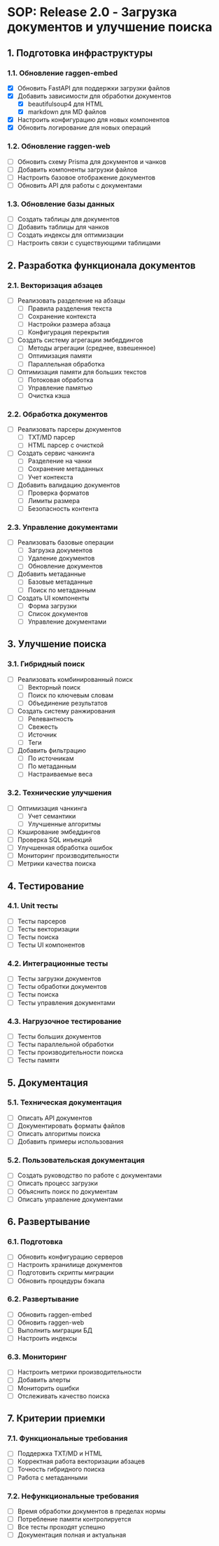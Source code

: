 # SOP: Release 2.0 - Загрузка документов и улучшение поиска

## 1. Подготовка инфраструктуры

### 1.1. Обновление raggen-embed
- [x] Обновить FastAPI для поддержки загрузки файлов
- [x] Добавить зависимости для обработки документов
  - [x] beautifulsoup4 для HTML
  - [x] markdown для MD файлов
- [x] Настроить конфигурацию для новых компонентов
- [x] Обновить логирование для новых операций

### 1.2. Обновление raggen-web
- [ ] Обновить схему Prisma для документов и чанков
- [ ] Добавить компоненты загрузки файлов
- [ ] Настроить базовое отображение документов
- [ ] Обновить API для работы с документами

### 1.3. Обновление базы данных
- [ ] Создать таблицы для документов
- [ ] Добавить таблицы для чанков
- [ ] Создать индексы для оптимизации
- [ ] Настроить связи с существующими таблицами

## 2. Разработка функционала документов

### 2.1. Векторизация абзацев
- [ ] Реализовать разделение на абзацы
  - [ ] Правила разделения текста
  - [ ] Сохранение контекста
  - [ ] Настройки размера абзаца
  - [ ] Конфигурация перекрытия
- [ ] Создать систему агрегации эмбеддингов
  - [ ] Методы агрегации (среднее, взвешенное)
  - [ ] Оптимизация памяти
  - [ ] Параллельная обработка
- [ ] Оптимизация памяти для больших текстов
  - [ ] Потоковая обработка
  - [ ] Управление памятью
  - [ ] Очистка кэша

### 2.2. Обработка документов
- [ ] Реализовать парсеры документов
  - [ ] TXT/MD парсер
  - [ ] HTML парсер с очисткой
- [ ] Создать сервис чанкинга
  - [ ] Разделение на чанки
  - [ ] Сохранение метаданных
  - [ ] Учет контекста
- [ ] Добавить валидацию документов
  - [ ] Проверка форматов
  - [ ] Лимиты размера
  - [ ] Безопасность контента

### 2.3. Управление документами
- [ ] Реализовать базовые операции
  - [ ] Загрузка документов
  - [ ] Удаление документов
  - [ ] Обновление документов
- [ ] Добавить метаданные
  - [ ] Базовые метаданные
  - [ ] Поиск по метаданным
- [ ] Создать UI компоненты
  - [ ] Форма загрузки
  - [ ] Список документов
  - [ ] Управление документами

## 3. Улучшение поиска

### 3.1. Гибридный поиск
- [ ] Реализовать комбинированный поиск
  - [ ] Векторный поиск
  - [ ] Поиск по ключевым словам
  - [ ] Объединение результатов
- [ ] Создать систему ранжирования
  - [ ] Релевантность
  - [ ] Свежесть
  - [ ] Источник
  - [ ] Теги
- [ ] Добавить фильтрацию
  - [ ] По источникам
  - [ ] По метаданным
  - [ ] Настраиваемые веса

### 3.2. Технические улучшения
- [ ] Оптимизация чанкинга
  - [ ] Учет семантики
  - [ ] Улучшенные алгоритмы
- [ ] Кэширование эмбеддингов
- [ ] Проверка SQL инъекций
- [ ] Улучшенная обработка ошибок
- [ ] Мониторинг производительности
- [ ] Метрики качества поиска

## 4. Тестирование

### 4.1. Unit тесты
- [ ] Тесты парсеров
- [ ] Тесты векторизации
- [ ] Тесты поиска
- [ ] Тесты UI компонентов

### 4.2. Интеграционные тесты
- [ ] Тесты загрузки документов
- [ ] Тесты обработки документов
- [ ] Тесты поиска
- [ ] Тесты управления документами

### 4.3. Нагрузочное тестирование
- [ ] Тесты больших документов
- [ ] Тесты параллельной обработки
- [ ] Тесты производительности поиска
- [ ] Тесты памяти

## 5. Документация

### 5.1. Техническая документация
- [ ] Описать API документов
- [ ] Документировать форматы файлов
- [ ] Описать алгоритмы поиска
- [ ] Добавить примеры использования

### 5.2. Пользовательская документация
- [ ] Создать руководство по работе с документами
- [ ] Описать процесс загрузки
- [ ] Объяснить поиск по документам
- [ ] Описать управление документами

## 6. Развертывание

### 6.1. Подготовка
- [ ] Обновить конфигурацию серверов
- [ ] Настроить хранилище документов
- [ ] Подготовить скрипты миграции
- [ ] Обновить процедуры бэкапа

### 6.2. Развертывание
- [ ] Обновить raggen-embed
- [ ] Обновить raggen-web
- [ ] Выполнить миграции БД
- [ ] Настроить индексы

### 6.3. Мониторинг
- [ ] Настроить метрики производительности
- [ ] Добавить алерты
- [ ] Мониторить ошибки
- [ ] Отслеживать качество поиска

## 7. Критерии приемки

### 7.1. Функциональные требования
- [ ] Поддержка TXT/MD и HTML
- [ ] Корректная работа векторизации абзацев
- [ ] Точность гибридного поиска
- [ ] Работа с метаданными

### 7.2. Нефункциональные требования
- [ ] Время обработки документов в пределах нормы
- [ ] Потребление памяти контролируется
- [ ] Все тесты проходят успешно
- [ ] Документация полная и актуальная
